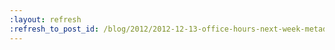 ```yaml
---
:layout: refresh
:refresh_to_post_id: /blog/2012/2012-12-13-office-hours-next-week-metadata-plugin
---
```

